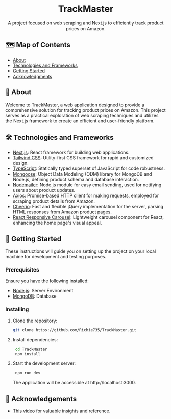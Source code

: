 <h1 align="center">TrackMaster</h1>

<p align="center">A project focused on web scraping and Next.js to efficiently track product prices on Amazon.</p>

## 🗺️ Map of Contents

-  [About](#about)
-  [Technologies and Frameworks](#technologies-and-frameworks)
-  [Getting Started](#getting-started)
-  [Acknowledgments](#acknowledgments)

## 🧐 About <a name="about"></a>

Welcome to TrackMaster, a web application designed to provide a comprehensive solution for tracking product prices on Amazon. This project serves as a practical exploration of web scraping techniques and utilizes the Next.js framework to create an efficient and user-friendly platform.

## 🛠️ Technologies and Frameworks <a name="technologies-and-frameworks"></a>

-  [Next.js](https://nextjs.org/): React framework for building web applications.
-  [Tailwind CSS](https://tailwindcss.com/): Utility-first CSS framework for rapid and customized design.
-  [TypeScript](https://www.typescriptlang.org/): Statically typed superset of JavaScript for code robustness.
-  [Mongoose](https://mongoosejs.com/): Object Data Modeling (ODM) library for MongoDB and Node.js, defining product schema and database interaction.
-  [Nodemailer](https://nodemailer.com/): Node.js module for easy email sending, used for notifying users about product updates.
-  [Axios](https://axios-http.com/): Promise-based HTTP client for making requests, employed for scraping product details from Amazon.
-  [Cheerio](https://cheerio.js.org/): Fast and flexible jQuery implementation for the server, parsing HTML responses from Amazon product pages.
-  [React Responsive Carousel](https://www.npmjs.com/package/react-responsive-carousel): Lightweight carousel component for React, enhancing the home page's visual appeal.

## 🏁 Getting Started <a name="getting-started"></a>

These instructions will guide you on setting up the project on your local machine for development and testing purposes.

### Prerequisites

Ensure you have the following installed:

-  [Node.js](https://nodejs.org/): Server Environment
-  [MongoDB](https://www.mongodb.com/): Database

### Installing

1. Clone the repository:

   ```bash
   git clone https://github.com/Richie735/TrackMaster.git
   ```

2. Install dependencies:

   ```bash
    cd TrackMaster
    npm install
   ```

3. Start the development server:

   ```bash
    npm run dev
   ```

   The application will be accessible at http://localhost:3000.

## 🎉 Acknowledgements <a name = "acknowledgement"></a>

-  [This video](https://youtu.be/lh9XVGv6BHs?si=R9b6mLJy37cltAsu) for valuable insights and reference.
